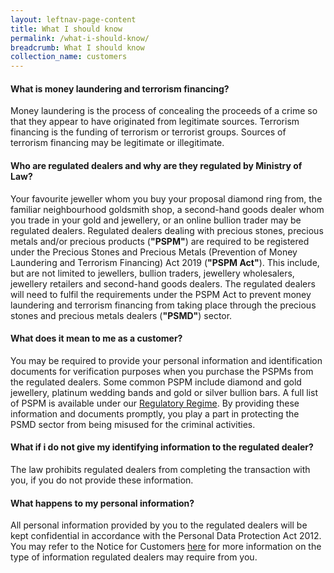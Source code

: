 ```yaml
---
layout: leftnav-page-content
title: What I should know
permalink: /what-i-should-know/
breadcrumb: What I should know
collection_name: customers
---
```


#### What is money laundering and terrorism financing?
Money laundering is the process of concealing the proceeds of a crime so that they appear to have originated from legitimate sources. Terrorism financing is the funding of terrorism or terrorist groups. Sources of terrorism financing may be legitimate or illegitimate.

#### Who are regulated dealers and why are they regulated by Ministry of Law?
Your favourite jeweller whom you buy your proposal diamond ring from, the familiar neighbourhood goldsmith shop, a second-hand goods dealer whom you trade in your gold and jewellery, or an online bullion trader may be regulated dealers.
Regulated dealers dealing with precious stones, precious metals and/or precious products (**"PSPM"**) are required to be registered under the Precious Stones and Precious Metals (Prevention of Money Laundering and Terrorism Financing) Act 2019 (**"PSPM Act"**). This include, but are not limited to jewellers, bullion traders, jewellery wholesalers, jewellery retailers and second-hand goods dealers. The regulated dealers will need to fulfil the requirements under the PSPM Act to prevent money laundering and terrorism financing from taking place through the precious stones and precious metals dealers (**"PSMD"**) sector.

#### What does it mean to me as a customer?
You may be required to provide your personal information and identification documents for verification purposes when you purchase the PSPMs from the regulated dealers. Some common PSPM include diamond and gold jewellery, platinum wedding bands and gold or silver bullion bars. A full list of PSPM is available under our [Regulatory Regime](/regulatory-regime/). By providing these information and documents promptly, you play a part in protecting the PSMD sector from being misused for the criminal activities.  

#### What if i do not give my identifying information to the regulated dealer?
The law prohibits regulated dealers from completing the transaction with you, if you do not provide these information. 

#### What happens to my personal information?
All personal information provided by you to the regulated dealers will be kept confidential in accordance with the Personal Data Protection Act 2012. You may refer to the Notice for Customers [here](/notice-for-customers/) for more information on the type of information regulated dealers may require from you.

